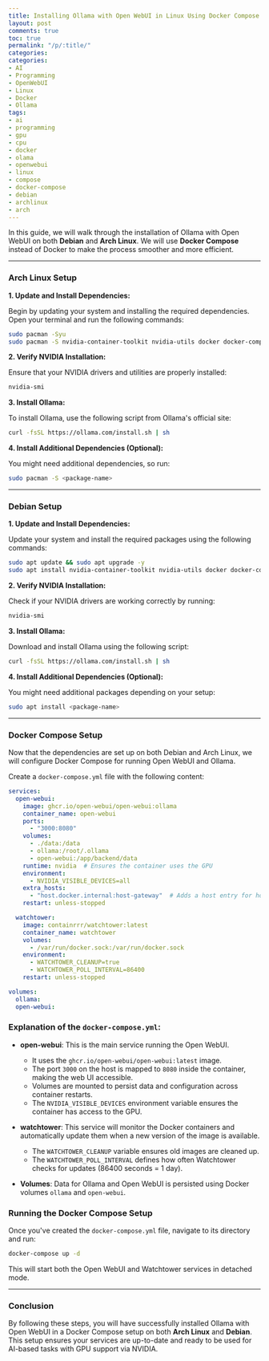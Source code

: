 ```yaml
---
title: Installing Ollama with Open WebUI in Linux Using Docker Compose
layout: post
comments: true
toc: true
permalink: "/p/:title/"
categories:
categories:
- AI
- Programming
- OpenWebUI
- Linux
- Docker
- Ollama
tags:
- ai
- programming
- gpu
- cpu
- docker
- olama
- openwebui
- linux
- compose
- docker-compose
- debian
- archlinux
- arch
---
```


In this guide, we will walk through the installation of Ollama with Open WebUI on both **Debian** and **Arch Linux**. We will use **Docker Compose** instead of Docker to make the process smoother and more efficient.

---

### Arch Linux Setup

**1. Update and Install Dependencies:**

Begin by updating your system and installing the required dependencies. Open your terminal and run the following commands:

```bash
sudo pacman -Syu
sudo pacman -S nvidia-container-toolkit nvidia-utils docker docker-compose
```

**2. Verify NVIDIA Installation:**

Ensure that your NVIDIA drivers and utilities are properly installed:

```bash
nvidia-smi
```

**3. Install Ollama:**

To install Ollama, use the following script from Ollama's official site:

```bash
curl -fsSL https://ollama.com/install.sh | sh
```

**4. Install Additional Dependencies (Optional):**

You might need additional dependencies, so run:

```bash
sudo pacman -S <package-name>
```

---

### Debian Setup

**1. Update and Install Dependencies:**

Update your system and install the required packages using the following commands:

```bash
sudo apt update && sudo apt upgrade -y
sudo apt install nvidia-container-toolkit nvidia-utils docker docker-compose
```

**2. Verify NVIDIA Installation:**

Check if your NVIDIA drivers are working correctly by running:

```bash
nvidia-smi
```

**3. Install Ollama:**

Download and install Ollama using the following script:

```bash
curl -fsSL https://ollama.com/install.sh | sh
```

**4. Install Additional Dependencies (Optional):**

You might need additional packages depending on your setup:

```bash
sudo apt install <package-name>
```

---

### Docker Compose Setup

Now that the dependencies are set up on both Debian and Arch Linux, we will configure Docker Compose for running Open WebUI and Ollama.

Create a `docker-compose.yml` file with the following content:

```yaml
services:
  open-webui:
    image: ghcr.io/open-webui/open-webui:ollama
    container_name: open-webui
    ports:
      - "3000:8080"
    volumes:
      - ./data:/data
      - ollama:/root/.ollama
      - open-webui:/app/backend/data
    runtime: nvidia  # Ensures the container uses the GPU
    environment:
      - NVIDIA_VISIBLE_DEVICES=all
    extra_hosts:
      - "host.docker.internal:host-gateway"  # Adds a host entry for host.docker.internal
    restart: unless-stopped

  watchtower:
    image: containrrr/watchtower:latest
    container_name: watchtower
    volumes:
      - /var/run/docker.sock:/var/run/docker.sock
    environment:
      - WATCHTOWER_CLEANUP=true
      - WATCHTOWER_POLL_INTERVAL=86400
    restart: unless-stopped

volumes:
  ollama:
  open-webui:
```

### Explanation of the `docker-compose.yml`:

- **open-webui**: This is the main service running the Open WebUI.
  - It uses the `ghcr.io/open-webui/open-webui:latest` image.
  - The port `3000` on the host is mapped to `8080` inside the container, making the web UI accessible.
  - Volumes are mounted to persist data and configuration across container restarts.
  - The `NVIDIA_VISIBLE_DEVICES` environment variable ensures the container has access to the GPU.
  
- **watchtower**: This service will monitor the Docker containers and automatically update them when a new version of the image is available.
  - The `WATCHTOWER_CLEANUP` variable ensures old images are cleaned up.
  - The `WATCHTOWER_POLL_INTERVAL` defines how often Watchtower checks for updates (86400 seconds = 1 day).

- **Volumes**: Data for Ollama and Open WebUI is persisted using Docker volumes `ollama` and `open-webui`.

### Running the Docker Compose Setup

Once you've created the `docker-compose.yml` file, navigate to its directory and run:

```bash
docker-compose up -d
```

This will start both the Open WebUI and Watchtower services in detached mode.

---

### Conclusion

By following these steps, you will have successfully installed Ollama with Open WebUI in a Docker Compose setup on both **Arch Linux** and **Debian**. This setup ensures your services are up-to-date and ready to be used for AI-based tasks with GPU support via NVIDIA.
